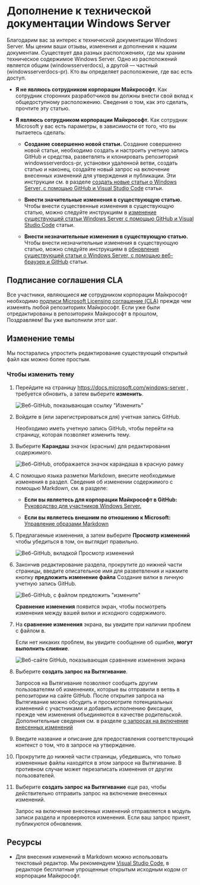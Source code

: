 # <a name="contributing-to-windows-server-technical-documentation"></a>Дополнение к технической документации Windows Server

Благодарим вас за интерес к технической документации Windows Server. Мы ценим ваши отзывы, изменения и дополнения к нашим документам. Существует два разных расположениях, где мы храним техническое содержимое Windows Server. Одно из расположений является общим (windowsserverdocs), а другой — частный (windowsserverdocs-pr). Кто вы определяет расположение, где вас есть доступ.

- **Я не являюсь сотрудником корпорации Майкрософт.** Как сотрудник сторонних разработчиков вы должны внести свой вклад к общедоступному расположению. Сведения о том, как это сделать, прочтите эту статью.

- **Я являюсь сотрудником корпорации Майкрософт.** Как сотрудник Microsoft у вас есть параметры, в зависимости от того, что вы пытаетесь сделать:

    - **Создание совершенно новой статьи.** Создание совершенно новой статьи, необходимо создать и настроить учетную запись GitHub и средства, разветвлять и клонировать репозиторий windowsserverdocs-pr, установки удаленной ветви, создать статью и наконец, создайте новый запрос на включение внесенных изменений для утверждения и публикации. Эти инструкции см. в разделе [создать новые статьи о Windows Server, с помощью GitHub и Visual Studio Code](https://github.com/MicrosoftDocs/windowsserverdocs/blob/master/Contributor-guide/create-new-using-github.md) статьи.

    - **Внести значительные изменения в существующую статью.** Чтобы внести существенные изменения в существующую статью, можно следуйте инструкциям в [изменение существующей статьи Windows Server с помощью GitHub и Visual Studio Code](https://github.com/MicrosoftDocs/windowsserverdocs/blob/master/Contributor-guide/edit-existing-using-github.md) статьи.

    - **Внести незначительные изменения в существующую статью.** Чтобы внести незначительные изменения в существующую статью, можно следуйте инструкциям в [обновления существующей статьи о Windows Server, с помощью веб-браузер и GitHub](https://github.com/MicrosoftDocs/windowsserverdocs/blob/master/Contributor-guide/github-browser-updates.md) статьи.

## <a name="sign-a-cla"></a>Подписание соглашения CLA

Все участники, являющиеся ***не*** сотрудником корпорации Майкрософт необходимо [подписи Microsoft Licensing соглашение (CLA)](https://cla.microsoft.com/) прежде чем изменять любой репозиториях Майкрософт. Если уже были отредактированы в репозиториях Майкрософт в прошлом, Поздравляем!
Вы уже выполнили этот шаг.

## <a name="editing-topics"></a>Изменение темы

Мы постарались упростить редактирование существующий открытый файл как можно более простым.

### <a name="to-edit-a-topic"></a>Чтобы изменить тему

1. Перейдите на страницу https://docs.microsoft.com/windows-server , требуется обновить, а затем выберите **изменить**.

    ![Веб-GitHub, показывающая ссылку "Изменить"](media/contribute-link.png)

2. Войдите в (или зарегистрироваться для) учетная запись GitHub.

    Необходимо иметь учетную запись GitHub, чтобы перейти на страницу, которая позволяет изменить тему.

3. Выберите **Карандаш** значок (красным) для редактирования содержимого.

    ![Веб-GitHub, отображается значок карандаша в красную рамку](media/pencil-icon.png)

4. С помощью языка разметки Markdown, внесите необходимые изменения в раздел. Сведения об изменении содержимого с помощью Markdown, см. в разделе:

    - **Если вы являетесь для корпорации Майкрософт в GitHub:** [Руководство для участников Windows Server.](https://github.com/MicrosoftDocs/windowsserverdocs-pr/tree/master/Contributor-guide)

    - **Если вы являетесь внешним по отношению к Microsoft:** [Управление образами Markdown](https://guides.github.com/features/mastering-markdown/)

5. Предлагаемые изменения, а затем выберите **Просмотр изменений** чтобы убедиться в том, он выглядит правильно.

    ![Веб-GitHub, вкладкой Просмотр изменений](media/preview-changes.png)

6. Закончив редактирование раздела, прокрутите до нижней части страницы, введите описательное имя для разветвления и нажмите кнопку **предложить изменение файла** Создание вилки в личную учетную запись GitHub.

    ![Веб-GitHub, с файлом предложить "измените"](media/propose-file-change.png)

    **Сравнение изменения** появится экран, чтобы посмотреть изменения между вашей вилки и исходного содержимого.

7. На **сравнение изменения** экрана, вы увидите при наличии проблем с файлом в.

    Если нет никаких проблем, вы увидите сообщение об ошибке, **могут выполнить слияние**.

    ![Веб-сайте GitHub, показывающая сравнение изменения экрана](media/compare-changes.png)

8. Выберите **создать запрос на Вытягивание**.

    Запросов на Вытягивание позволяют сообщить другим пользователям об изменениях, которые вы отправили в ветвь в репозитории на сайте GitHub. После открытия запроса на Вытягивание можно обсудить и просмотрите потенциальных изменений с участниками и добавить исполнению фиксации, прежде чем изменения объединяются в качестве родительской. Дополнительные сведения см. в разделе [о запросах на включение внесенных изменений](https://help.github.com/articles/about-pull-requests)

9. Введите название и описание для предоставления соответствующий контекст о том, что в запросе на утверждение.

10. Прокрутите до нижней части страницы, убедившись, что только измененные файлы находятся в этом запросе на Вытягивание. В противном случае может перезаписать изменения от других пользователей.

11. Выберите **создать запрос на Вытягивание** еще раз, чтобы действительно отправить запрос на включение внесенных изменений.

    Запрос на включение внесенных изменений отправляется в модуль записи раздела и проверяются изменения. Если ваш запрос принят, публикуются обновления.

## <a name="resources"></a>Ресурсы

- Для внесения изменений в Markdown можно использовать текстовый редактор. Мы рекомендуем [Visual Studio Code](https://code.visualstudio.com/), в редакторе бесплатные упрощенные открытым исходным кодом от корпорации Майкрософт.